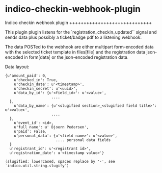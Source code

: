 # indico-checkin-webhook-plugin

Indico checkin webhook plugin
+++++++++++++++++++++++++++++

This plugin plugin listens for the `registration_checkin_updated`` signal and sends data plus possibly a 
ticket/badge pdf to a listening webhook. 

The data POSTed to the webhook are either multipart form-encoded data
    with the selected ticket template in files[file] and the registration 
    data json-encoded in form[data] or the json-encoded registration data.
 
 Data layout: 

    {u'amount_paid': 0,
	    u'checked_in': True,
	    u'checkin_date': u'<timestamp>',
	    u'checkin_secret': u'<uuid>',
	    u'data_by_id': {u'<field_id>': u'<value>',
                         ....
      },
	    u'data_by_name': {u'<slugified section>_<slugified field title>': u'<value>',
                         ....
      },
	    u'event_id': <id>,
	    u'full_name': u' Bjoern Pedersen',
	    u'paid': False,
	    u'personal_data': {u'<field name>': u'<value>',
                           .... personal data fields
      }
      u'registrant_id': u'<registrant id>',
      u'registration_date': u'<timestamp value>'}
    
    (slugified: lowercased, spaces replace by '-', see `indico.util.string.slugify`)
